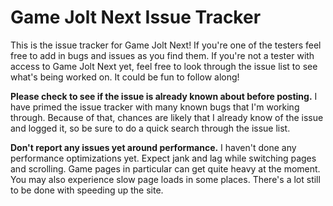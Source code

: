 # Game Jolt Next Issue Tracker

This is the issue tracker for Game Jolt Next! If you're one of the testers feel free to add in bugs and issues as you find them. If you're not a tester with access to Game Jolt Next yet, feel free to look through the issue list to see what's being worked on. It could be fun to follow along!

**Please check to see if the issue is already known about before posting.** I have primed the issue tracker with many known bugs that I'm working through. Because of that, chances are likely that I already know of the issue and logged it, so be sure to do a quick search through the issue list.

**Don't report any issues yet around performance.** I haven't done any performance optimizations yet. Expect jank and lag while switching pages and scrolling. Game pages in particular can get quite heavy at the moment. You may also experience slow page loads in some places. There's a lot still to be done with speeding up the site.
